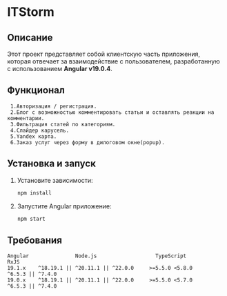 # ITStorm

## Описание
Этот проект представляет собой клиентскую часть приложения, которая отвечает за взаимодействие с пользователем, разработанную с использованием **Angular v19.0.4**.

## Функционал
 ```
  1.Авторизация / регистрация. 
  2.Блог с возможностью комментировать статьи и оставлять реакции на комментарии. 
  3.Фильтрация статей по категориям. 
  4.Слайдер карусель. 
  5.Yandex карта. 
  6.Заказ услуг через форму в дилоговом окне(popup).
 ```

  
## Установка и запуск

1. Установите зависимости:

    ```bash
    npm install
    ```

2. Запустите Angular приложение:

    ```bash
    npm start
    ```

## Требования
 ```
Angular	              Node.js	                TypeScript	          RxJS
19.1.x	  ^18.19.1 || ^20.11.1 || ^22.0.0	  >=5.5.0 <5.8.0	  ^6.5.3 || ^7.4.0
19.0.x	  ^18.19.1 || ^20.11.1 || ^22.0.0	  >=5.5.0 <5.7.0	  ^6.5.3 || ^7.4.0
 ```



